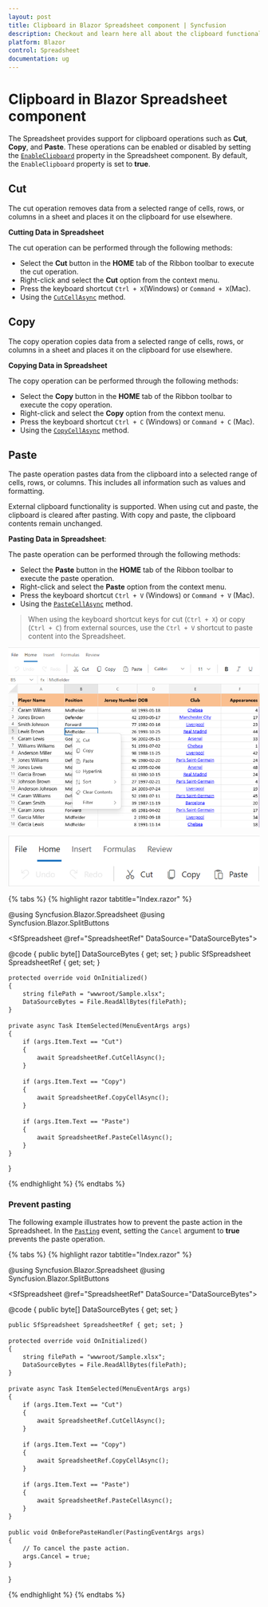 ```yaml
---
layout: post
title: Clipboard in Blazor Spreadsheet component | Syncfusion
description: Checkout and learn here all about the clipboard functionalities in the Syncfusion Blazor Spreadsheet component and more.
platform: Blazor
control: Spreadsheet
documentation: ug
---
```


# Clipboard in Blazor Spreadsheet component

The Spreadsheet provides support for clipboard operations such as **Cut**, **Copy**, and **Paste**. These operations can be enabled or disabled by setting the [`EnableClipboard`](https://help.syncfusion.com/cr/blazor/Syncfusion.Blazor.Spreadsheet.SfSpreadsheet.html#Syncfusion_Blazor_Spreadsheet_SfSpreadsheet_EnableClipboard) property in the Spreadsheet component. By default, the `EnableClipboard` property is set to **true**.

## Cut

The cut operation removes data from a selected range of cells, rows, or columns in a sheet and places it on the clipboard for use elsewhere.

**Cutting Data in Spreadsheet**

The cut operation can be performed through the following methods:

* Select the **Cut** button in the **HOME** tab of the Ribbon toolbar to execute the cut operation.
* Right-click and select the **Cut** option from the context menu.
* Press the keyboard shortcut `Ctrl + X`(Windows) or `Command + X`(Mac).
* Using the [`CutCellAsync`](https://help.syncfusion.com/cr/blazor/Syncfusion.Blazor.Spreadsheet.SfSpreadsheet.html#Syncfusion_Blazor_Spreadsheet_SfSpreadsheet_CutCellAsync_System_String_) method.

## Copy

The copy operation copies data from a selected range of cells, rows, or columns in a sheet and places it on the clipboard for use elsewhere.

**Copying Data in Spreadsheet**

The copy operation can be performed through the following methods:

* Select the **Copy** button in the **HOME** tab of the Ribbon toolbar to execute the copy operation.
* Right-click and select the **Copy** option from the context menu.
* Press the keyboard shortcut `Ctrl + C` (Windows) or `Command + C` (Mac).
* Using the [`CopyCellAsync`](https://help.syncfusion.com/cr/blazor/Syncfusion.Blazor.Spreadsheet.SfSpreadsheet.html#Syncfusion_Blazor_Spreadsheet_SfSpreadsheet_CopyCellAsync_System_String_) method.

## Paste

The paste operation pastes data from the clipboard into a selected range of cells, rows, or columns. This includes all information such as values and formatting.

External clipboard functionality is supported. When using cut and paste, the clipboard is cleared after pasting. With copy and paste, the clipboard contents remain unchanged.

**Pasting Data in Spreadsheet**:

The paste operation can be performed through the following methods:

* Select the **Paste** button in the **HOME** tab of the Ribbon toolbar to execute the paste operation.
* Right-click and select the **Paste** option from the context menu.
* Press the keyboard shortcut `Ctrl + V` (Windows) or `Command + V` (Mac).
* Using the [`PasteCellAsync`](https://help.syncfusion.com/cr/blazor/Syncfusion.Blazor.Spreadsheet.SfSpreadsheet.html#Syncfusion_Blazor_Spreadsheet_SfSpreadsheet_PasteCellAsync_System_String_) method.

> When using the keyboard shortcut keys for cut (`Ctrl + X`) or copy (`Ctrl + C`) from external sources, use the `Ctrl + V` shortcut to paste content into the Spreadsheet.

![UI showing context menu cut, copy and paste option](./images/contextcutcopypaste.png)

![UI showing ribbon cut, copy and paste option](./images/cutcopypaste.png)

{% tabs %}
{% highlight razor tabtitle="Index.razor" %}
 
@using Syncfusion.Blazor.Spreadsheet
@using Syncfusion.Blazor.SplitButtons

<SfDropDownButton Content="Clipboard">
    <DropDownMenuItems>
        <DropDownMenuItem Text="Copy"></DropDownMenuItem>
        <DropDownMenuItem Text="Cut"></DropDownMenuItem>
        <DropDownMenuItem Text="Paste"></DropDownMenuItem>
    </DropDownMenuItems>
    <DropDownButtonEvents ItemSelected="ItemSelected">
    </DropDownButtonEvents>
</SfDropDownButton>

<SfSpreadsheet @ref="SpreadsheetRef" DataSource="DataSourceBytes">
    <SpreadsheetRibbon></SpreadsheetRibbon>
</SfSpreadsheet>
 
@code {
    public byte[] DataSourceBytes { get; set; }
    public SfSpreadsheet SpreadsheetRef { get; set; }

    protected override void OnInitialized()
    {
        string filePath = "wwwroot/Sample.xlsx";
        DataSourceBytes = File.ReadAllBytes(filePath);
    }

    private async Task ItemSelected(MenuEventArgs args)
    {
        if (args.Item.Text == "Cut")
        {
            await SpreadsheetRef.CutCellAsync();
        }

        if (args.Item.Text == "Copy")
        {
            await SpreadsheetRef.CopyCellAsync();
        }

        if (args.Item.Text == "Paste")
        {
            await SpreadsheetRef.PasteCellAsync();
        } 
    }
}
 
{% endhighlight %}
{% endtabs %}

### Prevent pasting

The following example illustrates how to prevent the paste action in the Spreadsheet. In the [`Pasting`](https://help.syncfusion.com/cr/blazor/Syncfusion.Blazor.Spreadsheet.PastingEventArgs.html) event, setting the `Cancel` argument to **true** prevents the paste operation.

{% tabs %}
{% highlight razor tabtitle="Index.razor" %}
 
@using Syncfusion.Blazor.Spreadsheet
@using Syncfusion.Blazor.SplitButtons

<SfDropDownButton Content="Clipboard">
    <DropDownMenuItems>
        <DropDownMenuItem Text="Copy"></DropDownMenuItem>
        <DropDownMenuItem Text="Cut"></DropDownMenuItem>
        <DropDownMenuItem Text="Paste"></DropDownMenuItem>
    </DropDownMenuItems>
    <DropDownButtonEvents ItemSelected="ItemSelected">
    </DropDownButtonEvents>
</SfDropDownButton>

<SfSpreadsheet @ref="SpreadsheetRef" DataSource="DataSourceBytes">
    <SpreadsheetRibbon></SpreadsheetRibbon>
    <SpreadsheetEvents Pasting="OnBeforePasteHandler"></SpreadsheetEvents>
</SfSpreadsheet>
 
@code {
    public byte[] DataSourceBytes { get; set; }

    public SfSpreadsheet SpreadsheetRef { get; set; }

    protected override void OnInitialized()
    {
        string filePath = "wwwroot/Sample.xlsx";
        DataSourceBytes = File.ReadAllBytes(filePath);
    }

    private async Task ItemSelected(MenuEventArgs args)
    {
        if (args.Item.Text == "Cut")
        {
            await SpreadsheetRef.CutCellAsync();
        }

        if (args.Item.Text == "Copy")
        {
            await SpreadsheetRef.CopyCellAsync();
        }

        if (args.Item.Text == "Paste")
        {
            await SpreadsheetRef.PasteCellAsync();
        } 
    }

    public void OnBeforePasteHandler(PastingEventArgs args)
    {
        // To cancel the paste action.
        args.Cancel = true;
    }
}
 
{% endhighlight %}
{% endtabs %}